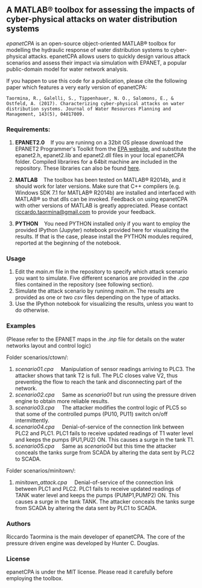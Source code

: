 ## A MATLAB® toolbox for assessing the impacts of cyber-physical attacks on water distribution systems

*epanetCPA* is an open-source object-oriented MATLAB® toolbox for modelling the hydraulic response of water distribution systems to cyber-physical attacks. epanetCPA allows users to quickly design various attack scenarios and assess their impact via simulation with EPANET, a popular public-domain model for water network analysis.

If you happen to use this code for a publication, please cite the following paper which features a very early version of epanetCPA:
```
Taormina, R., Galelli, S., Tippenhauer, N. O., Salomons, E., & Ostfeld, A. (2017). Characterizing cyber-physical attacks on water distribution systems. Journal of Water Resources Planning and Management, 143(5), 04017009.
```

### Requirements:
1. **EPANET2.0**&nbsp;&nbsp;&nbsp;&nbsp;If you are runinng on a 32bit OS please download the EPANET2 Programmer's Toolkit from the [EPA website](https://www.epa.gov/water-research/epanet), and substitute the epanet2.h, epanet2.lib and epanet2.dll files in your local epanetCPA folder. Compiled librarires for a 64bit machine are included in the repository. These libraries can also be found [here](http://epanet.de/developer/64bit.html.en).

2. **MATLAB**&nbsp;&nbsp;&nbsp;&nbsp;The toolbox has been tested on MATLAB® R2014b, and it should work for later versions. Make sure that C++ compilers (e.g. Windows SDK 7.1 for MATLAB® R2014b) are installed and interfaced with MATLAB® so that dlls can be invoked.
Feedback on using epanetCPA with other versions of MATLAB is greatly appreciated. Please contact riccardo.taormina@gmail.com to provide your feedback.

3. **PYTHON**&nbsp;&nbsp;&nbsp;&nbsp;You need PYTHON installed only if you want to employ the provided IPython (Jupyter) notebook provided here for visualizing the results. If that is the case, please install the PYTHON modules required, reported at the beginning of the notebook.

### Usage
1. Edit the *main.m* file in the repository to specify which attack scenario you want to simulate. Five different scenarios are provided in the *.cpa* files contained in the repository (see following section).
2. Simulate the attack scenario by runinng *main.m*. The results are provided as one or two *csv* files depending on the type of attacks.
3. Use the IPython notebook for visualizing the results, unless you want to do otherwise.

### Examples
(Please refer to the EPANET maps in the *.inp* file for details on the water networks layout and control logic)

Folder scenarios/ctown/:
1. *scenario01.cpa*&nbsp;&nbsp;&nbsp;&nbsp; Manipulation of sensor readings arriving to PLC3. The attacker shows that tank T2 is full. The PLC closes valve V2, thus preventing the flow to reach the tank and disconnecting part of the network.
2. *scenario02.cpa*&nbsp;&nbsp;&nbsp;&nbsp; Same as *scenario01* but run using the pressure driven engine to obtain more reliable results. 
3. *scenario03.cpa*&nbsp;&nbsp;&nbsp;&nbsp; The attacker modifies the control logic of PLC5 so that some of the controlled pumps (PU10, PU11) switch on/off intermittently.
4. *scenario04.cpa*&nbsp;&nbsp;&nbsp;&nbsp;  Denial-of-service of the connection link between PLC2 and PLC1. PLC1 fails to receive updated readings of T1 water level and keeps the pumps (PU1,PU2) ON. This causes a surge in the tank T1.
5. *scenario05.cpa*&nbsp;&nbsp;&nbsp;&nbsp;   Same as *scenario04* but this time the attacker conceals the tanks surge from SCADA by altering the data sent by PLC2 to SCADA.

Folder scenarios/minitown/:
1. *minitown_attack.cpa*&nbsp;&nbsp;&nbsp;&nbsp; Denial-of-service of the connection link between PLC1 and PLC2. PLC1 fails to receive updated readings of TANK water level and keeps the pumps (PUMP1,PUMP2) ON. This causes a surge in the tank TANK. The attacker conceals the tanks surge from SCADA by altering the data sent by PLC1 to SCADA.

### Authors
Riccardo Taormina is the main developer of epanetCPA. The core of the pressure driven engine was developed by Hunter C. Douglas.

### License
epanetCPA is under the MIT license. Please read it carefully before employing the toolbox.
